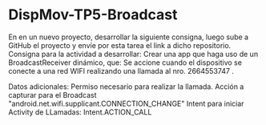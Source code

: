 # DispMov-TP5-Broadcast
En en un nuevo proyecto, desarrollar la siguiente consigna, luego sube a GitHub el proyecto y envíe por esta tarea el link a dicho repositorio.
Consigna para la actividad a desarrollar:
Crear una app que haga uso de un BroadcastReceiver dinámico, que:  Se accione cuando el dispositivo se conecte a una red WIFI realizando una llamada al nro. 2664553747 .

Datos adicionales:
Permiso necesario para realizar la llamada.
<uses-permission android:name="android.permission.CALL_PHONE"/>
 Acción a capturar para el Broadcast
"android.net.wifi.supplicant.CONNECTION_CHANGE"
Intent para iniciar Activity de LLamadas:
Intent.ACTION_CALL
